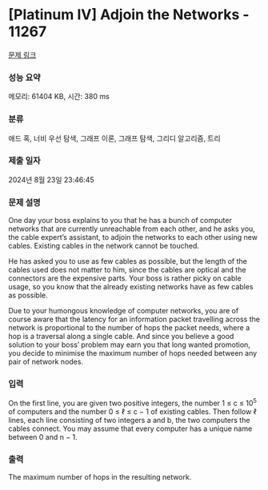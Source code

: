 # [Platinum IV] Adjoin the Networks - 11267 

[문제 링크](https://www.acmicpc.net/problem/11267) 

### 성능 요약

메모리: 61404 KB, 시간: 380 ms

### 분류

애드 혹, 너비 우선 탐색, 그래프 이론, 그래프 탐색, 그리디 알고리즘, 트리

### 제출 일자

2024년 8월 23일 23:46:45

### 문제 설명

<p>One day your boss explains to you that he has a bunch of computer networks that are currently unreachable from each other, and he asks you, the cable expert’s assistant, to adjoin the networks to each other using new cables. Existing cables in the network cannot be touched.</p>

<p>He has asked you to use as few cables as possible, but the length of the cables used does not matter to him, since the cables are optical and the connectors are the expensive parts. Your boss is rather picky on cable usage, so you know that the already existing networks have as few cables as possible.</p>

<p>Due to your humongous knowledge of computer networks, you are of course aware that the latency for an information packet travelling across the network is proportional to the number of hops the packet needs, where a hop is a traversal along a single cable. And since you believe a good solution to your boss’ problem may earn you that long wanted promotion, you decide to minimise the maximum number of hops needed between any pair of network nodes.</p>

### 입력 

 <p>On the first line, you are given two positive integers, the number 1 ≤ c ≤ 10<sup>5</sup> of computers and the number 0 ≤ ℓ ≤ c − 1 of existing cables. Then follow ℓ lines, each line consisting of two integers a and b, the two computers the cables connect. You may assume that every computer has a unique name between 0 and n − 1.</p>

### 출력 

 <p>The maximum number of hops in the resulting network.</p>

